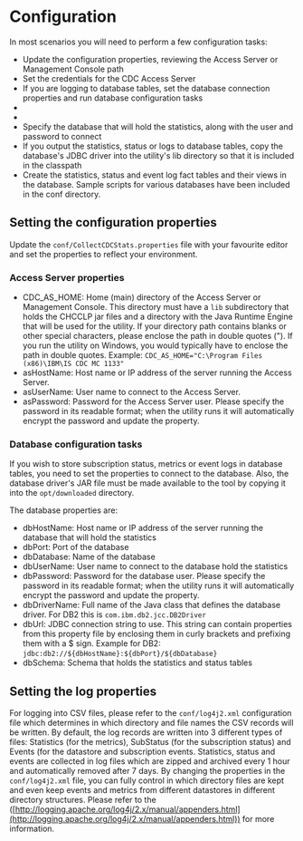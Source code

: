 # Configuration
In most scenarios you will need to perform a few configuration tasks:
- Update the configuration properties, reviewing the Access Server or Management Console path
- Set the credentials for the CDC Access Server
- If you are logging to database tables, set the database connection properties and run database configuration tasks
- 
- 
- Specify the database that will hold the statistics, along with the user and password to connect
- If you output the statistics, status or logs to database tables, copy the database's JDBC driver into the utility's lib directory so that it is included in the classpath
- Create the statistics, status and event log fact tables and their views in the database. Sample scripts for various databases have been included in the conf directory.

## Setting the configuration properties
Update the `conf/CollectCDCStats.properties` file with your favourite editor and set the properties to reflect your environment.

### Access Server properties
* CDC\_AS\_HOME: Home (main) directory of the Access Server or Management Console. This directory must have a `lib` subdirectory that holds the CHCCLP jar files and a directory with the Java Runtime Engine that will be used for the utility. If your directory path contains blanks or other special characters, please enclose the path in double quotes ("). If you run the utility on Windows, you would typically have to enclose the path in double quotes. Example: `CDC_AS_HOME="C:\Program Files (x86)\IBM\IS CDC MC 1133"`
* asHostName: Host name or IP address of the server running the Access Server.
* asUserName: User name to connect to the Access Server.
* asPassword: Password for the Access Server user. Please specify the password in its readable format; when the utility runs it will automatically encrypt the password and update the property.

### Database configuration tasks
If you wish to store subscription status, metrics or event logs in database tables, you need to set the properties to connect to the database. Also, the database driver's JAR file must be made available to the tool by copying it into the `opt/downloaded` directory.

The database properties are:
* dbHostName: Host name or IP address of the server running the database that will hold the statistics
* dbPort: Port of the database
* dbDatabase: Name of the database
* dbUserName: User name to connect to the database hold the statistics
* dbPassword: Password for the database user. Please specify the password in its readable format; when the utility runs it will automatically encrypt the password and update the property.
* dbDriverName: Full name of the Java class that defines the database driver. For DB2 this is `com.ibm.db2.jcc.DB2Driver`
* dbUrl: JDBC connection string to use. This string can contain properties from this property file by enclosing them in curly brackets and prefixing them with a $ sign. Example for DB2: `jdbc:db2://${dbHostName}:${dbPort}/${dbDatabase}`
* dbSchema: Schema that holds the statistics and status tables


## Setting the log properties
For logging into CSV files, please refer to the `conf/log4j2.xml` configuration file which determines in which directory and file names the CSV records will be written. By default, the log records are written into 3 different types of files: Statistics (for the metrics), SubStatus (for the subscription status) and Events (for the datastore and subscription events. Statistics, status and events are collected in log files which are zipped and archived every 1 hour and automatically removed after 7 days. By changing the properties in the `conf/log4j2.xml` file, you can fully control in which directory files are kept and even keep events and metrics from different datastores in different directory structures. Please refer to the ([http://logging.apache.org/log4j/2.x/manual/appenders.html](http://logging.apache.org/log4j/2.x/manual/appenders.html)) for more information.
